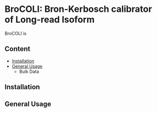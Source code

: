 # BroCOLI: Bron-Kerbosch calibrator of Long-read Isoform
BroCOLI is 
## Content
- [Installation](##Installation)
- [General Usage](##General)
    + Bulk Data









## Installation



## General Usage




